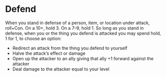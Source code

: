 # Defend

When you stand in defense of a person, item, or location under attack, roll+Con. On a 10+, hold 3. On a 7–9, hold 1. So long as you stand in defense, when you or the thing you defend is attacked you may spend hold, 1 for 1, to choose an option:

 * Redirect an attack from the thing you defend to yourself
 * Halve the attack’s effect or damage
 * Open up the attacker to an ally giving that ally +1 forward against the attacker
 * Deal damage to the attacker equal to your level
